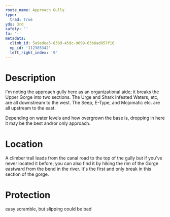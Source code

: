 ```yaml
---
route_name: Approach Gully
type:
  trad: true
yds: 3rd
safety: ''
fa: '-'
metadata:
  climb_id: 5a9edee5-638d-45dc-9699-63b8ad857f16
  mp_id: '112385342'
  left_right_index: '9'
---
```

# Description
I'm noting the approach gully here as an organizational aide; it breaks the Upper Gorge into two sections. The Urge and Shark Infested Waters, etc, are all downstream to the west.  The Seep, E-Type, and Mojomatic etc. are all upstream to the east.

Depending on water levels and how overgrown the base is, dropping in here it may be the best and/or only approach.

# Location
A climber trail leads from the canal road to the top of the gully but if you've never located it before, you can also find it by hiking the rim of the Gorge eastward from the bend in the river.  It's the first and only break in this section of the gorge.

# Protection
easy scramble, but slipping could be bad
